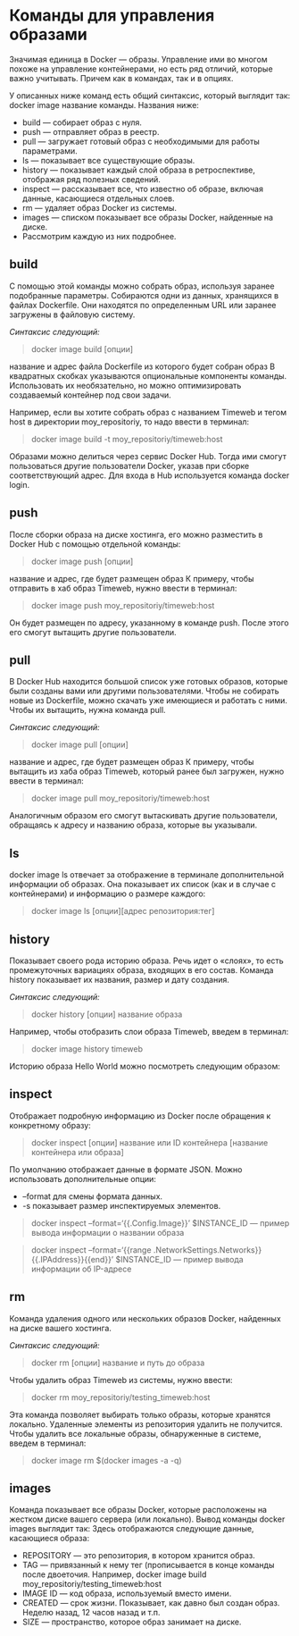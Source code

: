 # Команды для управления образами
Значимая единица в Docker — образы. Управление ими во многом похоже на управление контейнерами, но есть ряд отличий, которые важно учитывать. Причем как в командах, так и в опциях.

У описанных ниже команд есть общий синтаксис, который выглядит так: docker image название команды. Названия ниже:

* build — собирает образ с нуля.
* push — отправляет образ в реестр.
* pull — загружает готовый образ с необходимыми для работы параметрами.
* ls — показывает все существующие образы.
* history — показывает каждый слой образа в ретроспективе, отображая ряд полезных сведений.
* inspect — рассказывает все, что известно об образе, включая данные, касающиеся отдельных слоев.
* rm — удаляет образ Docker из системы.
* images — списком показывает все образы Docker, найденные на диске.
* Рассмотрим каждую из них подробнее.

## build

С помощью этой команды можно собрать образ, используя заранее подобранные параметры. Собираются одни из данных, хранящихся в файлах Dockerfile. Они находятся по определенным URL или заранее загружены в файловую систему. 

*Синтаксис следующий:* 

> docker image build [опции]

название и адрес файла Dockerfile из которого будет собран образ
В квадратных скобках указываются опциональные компоненты команды. Использовать их необязательно, но можно оптимизировать создаваемый контейнер под свои задачи. 

Например, если вы хотите собрать образ с названием Timeweb и тегом host в директории moy_repositoriy, то надо ввести в терминал:

> docker image build -t moy_repositoriy/timeweb:host

Образами можно делиться через сервис Docker Hub. Тогда ими смогут пользоваться другие пользователи Docker, указав при сборке соответствующий адрес. Для входа в Hub используется команда docker login. 

## push

После сборки образа на диске хостинга, его можно разместить в Docker Hub с помощью отдельной команды: 

> docker image push [опции]

название и адрес, где будет размещен образ
К примеру, чтобы отправить в хаб образ Timeweb, нужно ввести в терминал:

> docker image push moy_repositoriy/timeweb:host 

Он будет размещен по адресу, указанному в команде push. После этого его смогут вытащить другие пользователи. 

## pull

В Docker Hub находится большой список уже готовых образов, которые были созданы вами или другими пользователями. Чтобы не собирать новые из Dockerfile, можно скачать уже имеющиеся и работать с ними. Чтобы их вытащить, нужна команда pull.

*Синтаксис следующий:* 

> docker image pull [опции] 

название и адрес, где будет размещен образ
К примеру, чтобы вытащить из хаба образ Timeweb, который ранее был загружен, нужно ввести в терминал:

> docker image pull moy_repositoriy/timeweb:host

Аналогичным образом его смогут вытаскивать другие пользователи, обращаясь к адресу и названию образа, которые вы указывали. 

## ls

docker image ls отвечает за отображение в терминале дополнительной информации об образах. Она показывает их список (как и в случае с контейнерами) и информацию о размере каждого:

> docker image ls [опции][адрес репозитория:тег]

## history

Показывает своего рода историю образа. Речь идет о «слоях», то есть промежуточных вариациях образа, входящих в его состав. Команда history показывает их названия, размер и дату создания.

*Синтаксис следующий:*

> docker history [опции] название образа

Например, чтобы отобразить слои образа Timeweb, введем в терминал:

> docker image history timeweb

Историю образа Hello World можно посмотреть следующим образом:

## inspect 

Отображает подробную информацию из Docker после обращения к конкретному образу:

> docker inspect [опции] название или ID контейнера [название контейнера или образа]


По умолчанию отображает данные в формате JSON. Можно использовать дополнительные опции:

* –format для смены формата данных.
* -s показывает размер инспектируемых элементов.

> docker inspect –format=‘{{.Config.Image}}’ $INSTANCE_ID — пример вывода информации о названии образа

> docker inspect –format=‘{{range .NetworkSettings.Networks}}{{.IPAddress}}{{end}}’ $INSTANCE_ID — пример вывода информации об IP-адресе

## rm

Команда удаления одного или нескольких образов Docker, найденных на диске вашего хостинга. 

*Синтаксис следующий:*

> docker rm [опции] название и путь до образа

Чтобы удалить образ Timeweb из системы, нужно ввести:

> docker rm moy_repositoriy/testing_timeweb:host

Эта команда позволяет выбирать только образы, которые хранятся локально. Удаленные элементы из репозитория удалить не получится. Чтобы удалить все локальные образы, обнаруженные в системе, введем в терминал:

> docker image rm $(docker images -a -q)

## images

Команда показывает все образы Docker, которые расположены на жестком диске вашего сервера (или локально). 
Вывод команды docker images выглядит так:
Здесь отображаются следующие данные, касающиеся образа:

* REPOSITORY — это репозитория, в котором хранится образ. 
* TAG — привязанный к нему тег (прописывается в конце команды после двоеточия. Например, docker image build moy_repositoriy/testing_timeweb:host
* IMAGE ID — код образа, используемый вместо имени. 
* CREATED — срок жизни. Показывает, как давно был создан образ. Неделю назад, 12 часов назад и т.п. 
* SIZE — пространство, которое образ занимает на диске. 
